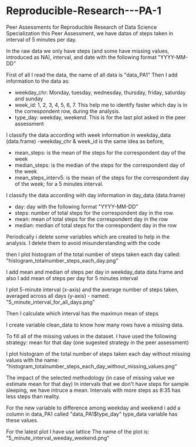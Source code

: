 Reproducible-Research---PA-1
============================

Peer Assessments for Reproducible Research of Data Science Specialization
this Peer Assessment, we have datas of steps taken in interval of 5 minutes per day.

In the raw data we only have steps (and some have missing values, introduced as NA), interval, 
and date with the following format "YYYY-MM-DD"

First of all I read the data, the name of all data is "data_PA1"
Then I add information to the data as:
  - weekday_chr: Monday, tuesday, wednesday, thursday, friday, saturday and sunday
  - week_id: 1, 2, 3, 4, 5, 6, 7. This help me to identify faster which day is in the correspondent row, during the analysis.
  - type_day: weekday, weekend. This is for the last plot asked in the peer assessment
  
I classify the data according with week information in weekday_data (data.frame)
 -weekday_chr & week_id is the same idea as before,
 - mean_steps: is the mean of the steps for the correspondent day of the week
 - median_steps: is the median of the steps for the correspondent day of the week
 - mean_steps_interv5: is the mean of the steps for the correspondent day of the week; for a 5 minutes interval.
 
 I classify the data according with day information in day_data (data.frame)
  - day: day with the following format "YYYY-MM-DD"
  - steps: number of total steps for the correspondent day in the row.
  - mean: mean of total steps for the correspondent day in the row
  - median: median of total steps for the correspondent day in the row
  
Periodically i delete some variables which are created to help in the analysis. 
I delete them to avoid misunderstanding with the code

then I plot histogram of the total number of steps taken each day called: "histogram_totalnumber_steps_each_day.png"

I add mean and median of steps per day in weekday_data data.frame
and also I add mean of steps per day for 5 minutes interval

I plot 5-minute interval (x-axis) and the average number of steps taken, 
averaged across all days (y-axis) - named: "5_minute_interval_for_all_days.png"

Then I calculate which interval has the maximun mean of steps

I create variable clean_data to know how many rows have a missing data.

To fill all of the missing values in the dataset. I have used the following strategy: mean for that day
(one sugested strategy in the peer assessment)

I plot histogram of the total number of steps taken each day without missing values
with the name: "histogram_totalnumber_steps_each_day_without_missing_values.png"

The impact of the selected methodology (in case of missing value we estimate mean for that day)
In intervals that we don't have steps for sample sleeping, we have intruce a mean.
Intervals with more steps as 8:35 has less steps than reality.

For the new variable to difference among weekday and weekend i add a column in data_PA1 called "data_PA1$type_day"
type_data variable has these values.

For the latest plot I have use lattice
The name of the plot is: "5_minute_interval_weeday_weekend.png"





